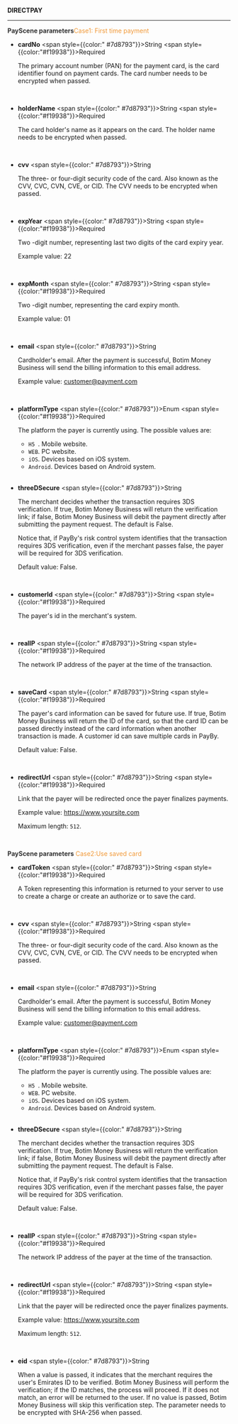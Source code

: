 **DIRECTPAY**

---

**<font color="#333333"> PayScene parameters</font>**<font color=" #f19938">Case1: First time payment</font>

- **cardNo** <span style={{color:" #7d8793"}}>String</span> <span style={{color:"#f19938"}}>Required</span>

  The primary account number (PAN) for the payment card, is the card identifier found on payment cards. The card number needs to be encrypted when passed.

  <br/>

- **holderName** <span style={{color:" #7d8793"}}>String</span> <span style={{color:"#f19938"}}>Required</span>

  The card holder's name as it appears on the card. The holder name needs to be encrypted when passed.

  <br/>

- **cvv** <span style={{color:" #7d8793"}}>String</span>

  The three- or four-digit security code of the card. Also known as the CVV, CVC, CVN, CVE, or CID. The CVV needs to be encrypted when passed.

  <br/>

- **expYear** <span style={{color:" #7d8793"}}>String</span> <span style={{color:"#f19938"}}>Required</span>

  Two -digit number, representing last two digits of the card expiry year.

  Example value: 22

  <br/>

- **expMonth** <span style={{color:" #7d8793"}}>String</span> <span style={{color:"#f19938"}}>Required</span>

  Two -digit number, representing the card expiry month.

  Example value: 01

  <br/>

- **email** <span style={{color:" #7d8793"}}>String</span>

  Cardholder's email. After the payment is successful, Botim Money Business will send the billing information to this email address.

  Example value: customer@payment.com

  <br/>

- **platformType** <span style={{color:" #7d8793"}}>Enum</span> <span style={{color:"#f19938"}}>Required</span>

  The platform the payer is currently using. The possible values are:

  - `H5 `. Mobile website.
  - `WEB`. PC website.
  - `iOS`. Devices based on iOS system.
  - `Android`. Devices based on Android system.

  <br/>

- **threeDSecure** <span style={{color:" #7d8793"}}>String</span>

  The merchant decides whether the transaction requires 3DS verification. If true, Botim Money Business will return the verification link; if false, Botim Money Business will debit the payment directly after submitting the payment request. The default is False.

  Notice that, if PayBy's risk control system identifies that the transaction requires 3DS verification, even if the merchant passes false, the payer will be required for 3DS verification.

  Default value: False.

  <br/>

- **customerId** <span style={{color:" #7d8793"}}>String</span> <span style={{color:"#f19938"}}>Required</span>

  The payer's id in the merchant's system.

  <br/>

- **realIP** <span style={{color:" #7d8793"}}>String</span> <span style={{color:"#f19938"}}>Required</span>

  The network IP address of the payer at the time of the transaction.

  <br/>

- **saveCard** <span style={{color:" #7d8793"}}>String</span> <span style={{color:"#f19938"}}>Required</span>

  The payer's card information can be saved for future use. If true, Botim Money Business will return the ID of the card, so that the card ID can be passed directly instead of the card information when another transaction is made. A customer id can save multiple cards in PayBy.

  Default value: False.

  <br/>

- **redirectUrl** <span style={{color:" #7d8793"}}>String</span> <span style={{color:"#f19938"}}>Required</span>

  Link that the payer will be redirected once the payer finalizes payments.

  Example value: https://www.yoursite.com

  Maximum length: `512`.
  
  <br/>

 **<font color="#333333"> PayScene parameters</font>** <font color=" #f19938">Case2:Use saved card</font>

- **cardToken** <span style={{color:" #7d8793"}}>String</span> <span style={{color:"#f19938"}}>Required</span>

  A Token representing this information is returned to your server to use to create a charge or create an authorize or to save the card.

  <br/>

- **cvv** <span style={{color:" #7d8793"}}>String</span> <span style={{color:"#f19938"}}>Required</span>

  The three- or four-digit security code of the card. Also known as the CVV, CVC, CVN, CVE, or CID. The CVV needs to be encrypted when passed.

  <br/>

- **email** <span style={{color:" #7d8793"}}>String</span>

  Cardholder's email. After the payment is successful, Botim Money Business will send the billing information to this email address.

  Example value: customer@payment.com

  <br/>

- **platformType** <span style={{color:" #7d8793"}}>Enum</span> <span style={{color:"#f19938"}}>Required</span>

  The platform the payer is currently using. The possible values are:

  - `H5 `. Mobile website.
  - `WEB`. PC website.
  - `iOS`. Devices based on iOS system.
  - `Android`. Devices based on Android system.

  <br/>

- **threeDSecure** <span style={{color:" #7d8793"}}>String</span>

  The merchant decides whether the transaction requires 3DS verification. If true, Botim Money Business will return the verification link; if false, Botim Money Business will debit the payment directly after submitting the payment request. The default is False.

  Notice that, if PayBy's risk control system identifies that the transaction requires 3DS verification, even if the merchant passes false, the payer will be required for 3DS verification.

  Default value: False.

  <br/>

- **realIP** <span style={{color:" #7d8793"}}>String</span> <span style={{color:"#f19938"}}>Required</span>

  The network IP address of the payer at the time of the transaction.

  <br/>

- **redirectUrl** <span style={{color:" #7d8793"}}>String</span> <span style={{color:"#f19938"}}>Required</span>

  Link that the payer will be redirected once the payer finalizes payments.

  Example value: https://www.yoursite.com

  Maximum length: `512`.

  <br/>

- **eid** <span style={{color:" #7d8793"}}>String</span>

  When a value is passed, it indicates that the merchant requires the user's Emirates ID to be verified. Botim Money Business will perform the verification; if the ID matches, the process will proceed. If it does not match, an error will be returned to the user. If no value is passed, Botim Money Business will skip this verification step. The parameter needs to be encrypted with SHA-256 when passed.

  <br/>
